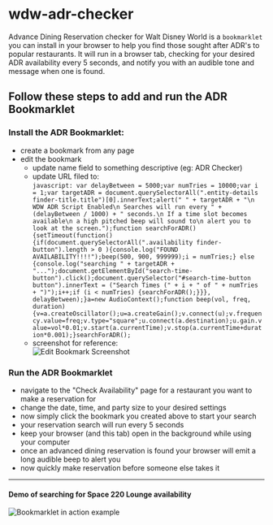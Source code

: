 # wdw-adr-checker
Advance Dining Reservation checker for Walt Disney World is a `bookmarklet` you can install in your browser to help you find those sought after ADR's to popular restaurants.  It will run in a browser tab, checking for your desired ADR availability every 5 seconds, and notify you with an audible tone and message when one is found.

## Follow these steps to add and run the ADR Bookmarklet

### Install the ADR Bookmarklet:
- create a bookmark from any page
- edit the bookmark  
  - update name field to something descriptive (eg: ADR Checker)
  - update URL filed to:  
  ```javascript: var delayBetween = 5000;var numTries = 10000;var i = 1;var targetADR = document.querySelectorAll(".entity-details finder-title.title")[0].innerText;alert(" " + targetADR + "\n WDW ADR Script Enabled\n Searches will run every " + (delayBetween / 1000) + " seconds.\n If a time slot becomes available\n a high pitched beep will sound to\n alert you to look at the screen.");function searchForADR() {setTimeout(function() {if(document.querySelectorAll(".availability finder-button").length > 0 ){console.log("FOUND AVAILABILITY!!!!");beep(500, 900, 999999);i = numTries;} else {console.log("searching " + targetADR + "...");document.getElementById("search-time-button").click();document.querySelector("#search-time-button button").innerText = ("Search Times (" + i + " of " + numTries + ")");i++;if (i < numTries) {searchForADR();}}}, delayBetween);}a=new AudioContext();function beep(vol, freq, duration){v=a.createOscillator();u=a.createGain();v.connect(u);v.frequency.value=freq;v.type="square";u.connect(a.destination);u.gain.value=vol*0.01;v.start(a.currentTime);v.stop(a.currentTime+duration*0.001);}searchForADR();```
  - screenshot for reference:  
    ![Edit Bookmark Screenshot](/edit-bookmark.png)

### Run the ADR Bookmarklet
- navigate to the "Check Availability" page for a restaurant you want to make a reservation for
- change the date, time, and party size to your desired settings
- now simply click the bookmark you created above to start your search
- your reservation search will run every 5 seconds
- keep your browser (and this tab) open in the background while using your computer
- once an advanced dining reservation is found your browser will emit a long audible beep to alert you
- now quickly make reservation before someone else takes it

----

#### Demo of searching for Space 220 Lounge availability
![Bookmarklet in action example](/adr.gif)
